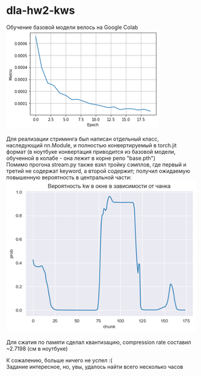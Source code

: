 # dla-hw2-kws

Обучение базовой модели велось на Google Colab  
![](train.png)

Для реализации стриминга был написан отдельный класс, наследующий nn.Module, и полностью конвертируемый в torch.jit формат (в ноутбуке конвертация приводится из базовой модели, обученной в колабе - она лежит в корне репо "base.pth")  
Помимо прогона stream.py также взял тройку сэмплов, где первый и третий не содержат keyword, а второй содержит; получил ожидаемую повышенную вероятность в центральной части:  
![](prob.png)

Для сжатия по памяти сделал квантизацию, compression rate составил ~2.7198 (см в ноутбуке)

К сожалению, больше ничего не успел :(  
Задание интересное, но, увы, удалось найти всего несколько часов
